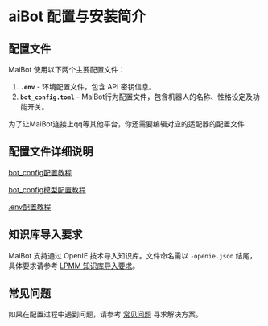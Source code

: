 # aiBot 配置与安装简介

## 配置文件

MaiBot 使用以下两个主要配置文件：

1. **`.env`** - 环境配置文件，包含 API 密钥信息。
2. **`bot_config.toml`** - MaiBot行为配置文件，包含机器人的名称、性格设定及功能开关。

为了让MaiBot连接上qq等其他平台，你还需要编辑对应的适配器的配置文件

## 配置文件详细说明

[bot_config配置教程](./configuration_standard)

[bot_config模型配置教程](./configuration_model_standard)

[.env配置教程](./configuration_env_standard.md)

## 知识库导入要求

MaiBot 支持通过 OpenIE 技术导入知识库。文件命名需以 `-openie.json` 结尾，具体要求请参考 [LPMM 知识库导入要求](./lpmm_knowledge_template)。

## 常见问题

如果在配置过程中遇到问题，请参考 [常见问题](/faq/) 寻求解决方案。
